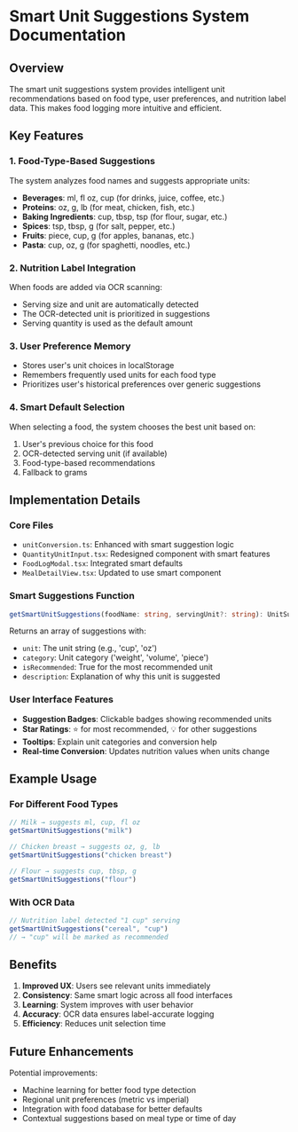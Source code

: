 # Smart Unit Suggestions System Documentation

## Overview
The smart unit suggestions system provides intelligent unit recommendations based on food type, user preferences, and nutrition label data. This makes food logging more intuitive and efficient.

## Key Features

### 1. Food-Type-Based Suggestions
The system analyzes food names and suggests appropriate units:

- **Beverages**: ml, fl oz, cup (for drinks, juice, coffee, etc.)
- **Proteins**: oz, g, lb (for meat, chicken, fish, etc.)
- **Baking Ingredients**: cup, tbsp, tsp (for flour, sugar, etc.)
- **Spices**: tsp, tbsp, g (for salt, pepper, etc.)
- **Fruits**: piece, cup, g (for apples, bananas, etc.)
- **Pasta**: cup, oz, g (for spaghetti, noodles, etc.)

### 2. Nutrition Label Integration
When foods are added via OCR scanning:
- Serving size and unit are automatically detected
- The OCR-detected unit is prioritized in suggestions
- Serving quantity is used as the default amount

### 3. User Preference Memory
- Stores user's unit choices in localStorage
- Remembers frequently used units for each food type
- Prioritizes user's historical preferences over generic suggestions

### 4. Smart Default Selection
When selecting a food, the system chooses the best unit based on:
1. User's previous choice for this food
2. OCR-detected serving unit (if available)
3. Food-type-based recommendations
4. Fallback to grams

## Implementation Details

### Core Files
- `unitConversion.ts`: Enhanced with smart suggestion logic
- `QuantityUnitInput.tsx`: Redesigned component with smart features
- `FoodLogModal.tsx`: Integrated smart defaults
- `MealDetailView.tsx`: Updated to use smart component

### Smart Suggestions Function
```typescript
getSmartUnitSuggestions(foodName: string, servingUnit?: string): UnitSuggestion[]
```

Returns an array of suggestions with:
- `unit`: The unit string (e.g., 'cup', 'oz')
- `category`: Unit category ('weight', 'volume', 'piece')
- `isRecommended`: True for the most recommended unit
- `description`: Explanation of why this unit is suggested

### User Interface Features
- **Suggestion Badges**: Clickable badges showing recommended units
- **Star Ratings**: ⭐ for most recommended, 💡 for other suggestions
- **Tooltips**: Explain unit categories and conversion help
- **Real-time Conversion**: Updates nutrition values when units change

## Example Usage

### For Different Food Types
```typescript
// Milk → suggests ml, cup, fl oz
getSmartUnitSuggestions("milk")

// Chicken breast → suggests oz, g, lb
getSmartUnitSuggestions("chicken breast")

// Flour → suggests cup, tbsp, g
getSmartUnitSuggestions("flour")
```

### With OCR Data
```typescript
// Nutrition label detected "1 cup" serving
getSmartUnitSuggestions("cereal", "cup")
// → "cup" will be marked as recommended
```

## Benefits

1. **Improved UX**: Users see relevant units immediately
2. **Consistency**: Same smart logic across all food interfaces
3. **Learning**: System improves with user behavior
4. **Accuracy**: OCR data ensures label-accurate logging
5. **Efficiency**: Reduces unit selection time

## Future Enhancements

Potential improvements:
- Machine learning for better food type detection
- Regional unit preferences (metric vs imperial)
- Integration with food database for better defaults
- Contextual suggestions based on meal type or time of day
